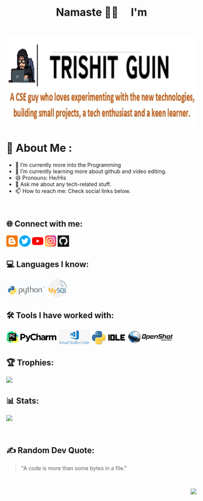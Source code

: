   <h1 align="center"> Namaste 🙏🏻 &nbsp&nbsp&nbsp I'm </h1> </br>
  <p align="center"><a alt="Trishit Guin"><img src="https://github.com/trishit-guin/trishit-guin/blob/main/giphy.gif" height="233" width="875"></a></p>
  
# 💫 About Me :
- 🔭 I’m currently more into the Programming
- 🌱 I’m currently learning more about github and video editing.
- 😄 Pronouns: He/His
- 💬 Ask me about any tech-related stuff.
- 📫 How to reach me: Check social links below.
</br>

## 🌐 Connect with me:


<a href="https://terimeristudy.blogspot.com/" alt="Blogger">
<img src="https://github.com/trishit-guin/trishit-guin/blob/main/blogger.png" height="30" width="30"></a>
<a href="https://twitter.com/trishitguin2005" alt="Twitter">
<img src="https://github.com/trishit-guin/trishit-guin/blob/main/twitter.png" height="30" width="30"></a>
<a href="https://youtube.com/@terimeristudy" alt="YouTube">
<img src="https://github.com/trishit-guin/trishit-guin/blob/main/youtube.png" height="30" width="30"></a>
<a href="https://www.instagram.com/trishit_guin/" alt="Instagram">
<img src="https://github.com/trishit-guin/trishit-guin/blob/main/instagram.png" height="30" width="30"></a> 
<a href="https://github.com/trishit-guin" alt="Github">
<img src="https://github.com/trishit-guin/trishit-guin/blob/main/github.png" height="30" width="30"></a>

## 💻 Languages I know:

<a href="https://python.org" alt="Python"><img src="https://github.com/trishit-guin/trishit-guin/blob/main/python.png" height="40" width="107"></a>
<a href="https://mysql.com" alt="MySql"><img src="https://github.com/trishit-guin/trishit-guin/blob/main/mysql.png" height="50" width="50"></a>

## 🛠 Tools I have worked with:

<a href="https://www.jetbrains.com/pycharm/" alt="PyCharm"><img src="https://github.com/trishit-guin/trishit-guin/blob/main/pycharm.png" height="40" width="134"></a>
<a href="https://code.visualstudio.com/" alt="VSCode"><img src="https://github.com/trishit-guin/trishit-guin/blob/main/vscode.png" height="40" width="83"></a>
<a href="https://python.org/downloads" alt="PythonIDLE"><img src="https://github.com/trishit-guin/trishit-guin/blob/main/idle.png" height="40" width="91"></a>
<a href="https://openshot.org" alt="OpenShot"><img src="https://github.com/trishit-guin/trishit-guin/blob/main/openshot.png" height="40" width="124"></a>

## 🏆 Trophies:
<p align="left"><a alt="trishit-guin">
<img src="https://github-profile-trophy.vercel.app/?username=trishit-guin&margin-w=17&theme=algolia"/ ></a> </p>

## 📊 Stats:
<p align="left"><a alt="trishit-guin">
<img src="https://github-readme-stats.vercel.app/api?username=trishit-guin&theme=algolia&show_icons=true&count_private=true"/ ></p>
</br>

## ✍ Random Dev Quote:
>"A code is more than some bytes in a file."
</br>

<p align="right"><a alt="Visitor Count">
<img src="https://komarev.com/ghpvc/?username=trishit-guin&&style=plastic&color=green&label=VISITOR+COUNT"></p>


